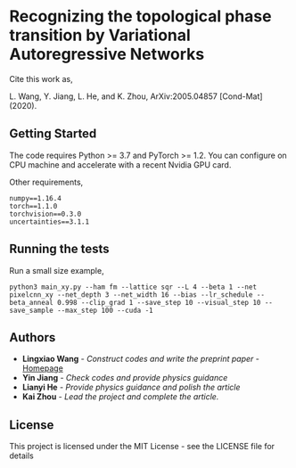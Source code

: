# Recognizing the topological phase transition by Variational Autoregressive Networks

Cite this work as,

L. Wang, Y. Jiang, L. He, and K. Zhou, ArXiv:2005.04857 [Cond-Mat] (2020).


## Getting Started

The code requires Python >= 3.7 and PyTorch >= 1.2. You can configure on CPU machine and accelerate with a recent Nvidia GPU card.

Other requirements,

    numpy==1.16.4
    torch==1.1.0
    torchvision==0.3.0
    uncertainties==3.1.1

## Running the tests

Run a small size example,

    python3 main_xy.py --ham fm --lattice sqr --L 4 --beta 1 --net pixelcnn_xy --net_depth 3 --net_width 16 --bias --lr_schedule --beta_anneal 0.998 --clip_grad 1 --save_step 10 --visual_step 10 --save_sample --max_step 100 --cuda -1

## Authors

* **Lingxiao Wang** - *Construct codes and write the preprint paper* - [Homepage](https://sites.google.com/view/lingxiao)
* **Yin Jiang** - *Check codes and provide physics guidance*
* **Lianyi He** - *Provide physics guidance and polish the article*
* **Kai Zhou** - *Lead the project and complete the article.*

## License

This project is licensed under the MIT License - see the LICENSE file for details
